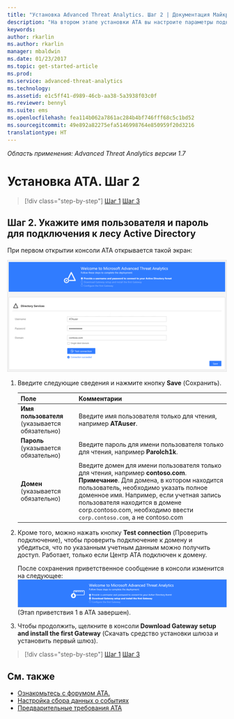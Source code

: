 ```yaml
---
title: "Установка Advanced Threat Analytics. Шаг 2 | Документация Майкрософт"
description: "На втором этапе установки ATA вы настроите параметры подключения к домену на сервере центра ATA."
keywords: 
author: rkarlin
ms.author: rkarlin
manager: mbaldwin
ms.date: 01/23/2017
ms.topic: get-started-article
ms.prod: 
ms.service: advanced-threat-analytics
ms.technology: 
ms.assetid: e1c5ff41-d989-46cb-aa38-5a3938f03c0f
ms.reviewer: bennyl
ms.suite: ems
ms.openlocfilehash: fea114b062a7861ac284b4bf746fff68c5c1bd52
ms.sourcegitcommit: 49e892a82275efa5146998764e850959f20d3216
translationtype: HT
---
```

*Область применения: Advanced Threat Analytics версии 1.7*



# <a name="install-ata---step-2"></a>Установка ATA. Шаг 2

>[!div class="step-by-step"]
[Шаг 1](install-ata-step1.md)
[Шаг 3](install-ata-step3.md)

## <a name="step-2-provide-a-username-and-password-to-connect-to-your-active-directory-forest"></a>Шаг 2. Укажите имя пользователя и пароль для подключения к лесу Active Directory

При первом открытии консоли ATA открывается такой экран:

![Этап приветствия ATA 1](media/ATA_1.7-welcome-provide-username.png)

1.  Введите следующие сведения и нажмите кнопку **Save** (Сохранить).

    |Поле|Комментарии|
    |---------|------------|
    |**Имя пользователя** (указывается обязательно)|Введите имя пользователя только для чтения, например **ATAuser**.|
    |**Пароль** (указывается обязательно)|Введите пароль для имени пользователя только для чтения, например **Parolch1k**.|
    |**Домен** (указывается обязательно)|Введите домен для имени пользователя только для чтения, например **contoso.com**. **Примечание**. Для домена, в котором находится пользователь, необходимо указать полное доменное имя. Например, если учетная запись пользователя находится в домене corp.contoso.com, необходимо ввести `corp.contoso.com`, а не contoso.com|

2. Кроме того, можно нажать кнопку **Test connection** (Проверить подключение), чтобы проверить подключение к домену и убедиться, что по указанным учетным данным можно получить доступ. Работает, только если Центр ATA подключен к домену.     

    После сохранения приветственное сообщение в консоли изменится на следующее: ![ATA welcome stage 1 finished](media/ATA_1.7-welcome-provide-username-finished.png) (Этап приветствия 1 в ATA завершен).

3. Чтобы продолжить, щелкните в консоли **Download Gateway setup and install the first Gateway** (Скачать средство установки шлюза и установить первый шлюз).


>[!div class="step-by-step"]
[Шаг 1](install-ata-step1.md)
[Шаг 3](install-ata-step3.md)


## <a name="see-also"></a>См. также

- [Ознакомьтесь с форумом ATA.](https://social.technet.microsoft.com/Forums/security/home?forum=mata)
- [Настройка сбора данных о событиях](configure-event-collection.md)
- [Предварительные требования ATA](/advanced-threat-analytics/plan-design/ata-prerequisites)
